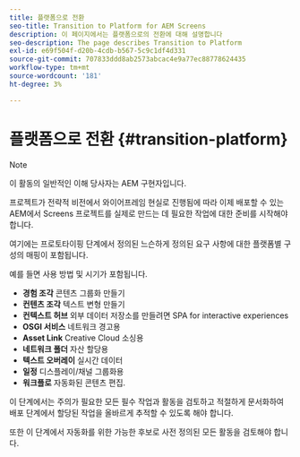```yaml
---
title: 플랫폼으로 전환
seo-title: Transition to Platform for AEM Screens
description: 이 페이지에서는 플랫폼으로의 전환에 대해 설명합니다
seo-description: The page describes Transition to Platform
exl-id: e69f504f-d20b-4cdb-b567-5c9c1df4d331
source-git-commit: 707833ddd8ab2573abcac4e9a77ec88778624435
workflow-type: tm+mt
source-wordcount: '181'
ht-degree: 3%

---
```


# 플랫폼으로 전환 {#transition-platform}

>[!NOTE]
>
>이 활동의 일반적인 이해 당사자는 AEM 구현자입니다.

프로젝트가 전략적 비전에서 와이어프레임 현실로 진행됨에 따라 이제 배포할 수 있는 AEM에서 Screens 프로젝트를 실제로 만드는 데 필요한 작업에 대한 준비를 시작해야 합니다.

여기에는 프로토타이핑 단계에서 정의된 느슨하게 정의된 요구 사항에 대한 플랫폼별 구성의 매핑이 포함됩니다.

예를 들면 사용 방법 및 시기가 포함됩니다.

* **경험 조각** 콘텐츠 그룹화 만들기
* **컨텐츠 조각** 텍스트 변형 만들기
* **컨텍스트 허브** 외부 데이터 저장소를 만들려면 SPA for interactive experiences
* **OSGI 서비스** 네트워크 경고용
* **Asset Link** Creative Cloud 소싱용
* **네트워크 폴더** 자산 할당용
* **텍스트 오버레이** 실시간 데이터
* **일정** 디스플레이/채널 그룹화용
* **워크플로** 자동화된 콘텐츠 편집.

이 단계에서는 주의가 필요한 모든 필수 작업과 활동을 검토하고 적절하게 문서화하여 배포 단계에서 할당된 작업을 올바르게 추적할 수 있도록 해야 합니다.

또한 이 단계에서 자동화를 위한 가능한 후보로 사전 정의된 모든 활동을 검토해야 합니다.

